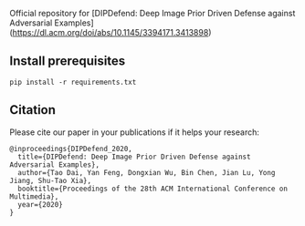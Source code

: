 Official repository for [DIPDefend: Deep Image Prior Driven Defense against Adversarial Examples] (https://dl.acm.org/doi/abs/10.1145/3394171.3413898)

## Install prerequisites
```
pip install -r requirements.txt
```

## Citation
Please cite our paper in your publications if it helps your research:

```
@inproceedings{DIPDefend_2020,
  title={DIPDefend: Deep Image Prior Driven Defense against Adversarial Examples},
  author={Tao Dai, Yan Feng, Dongxian Wu, Bin Chen, Jian Lu, Yong Jiang, Shu-Tao Xia},
  booktitle={Proceedings of the 28th ACM International Conference on Multimedia},
  year={2020}
}
```

